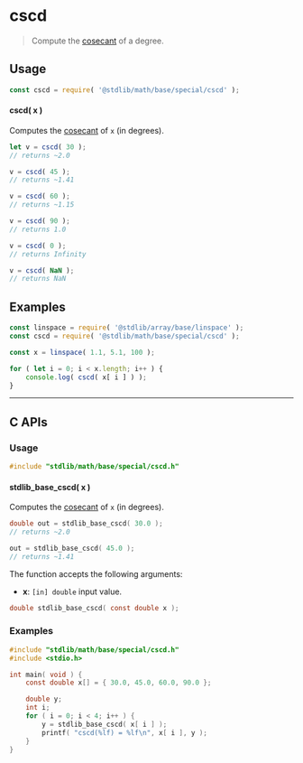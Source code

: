 <!--

@license Apache-2.0

Copyright (c) 2024 The Stdlib Authors.

Licensed under the Apache License, Version 2.0 (the "License");
you may not use this file except in compliance with the License.
You may obtain a copy of the License at

   http://www.apache.org/licenses/LICENSE-2.0

Unless required by applicable law or agreed to in writing, software
distributed under the License is distributed on an "AS IS" BASIS,
WITHOUT WARRANTIES OR CONDITIONS OF ANY KIND, either express or implied.
See the License for the specific language governing permissions and
limitations under the License.

-->

# cscd

> Compute the [cosecant][cosecant] of a degree.

<section class="usage">

## Usage

```javascript
const cscd = require( '@stdlib/math/base/special/cscd' );
```

#### cscd( x )

Computes the [cosecant][cosecant] of `x` (in degrees).

```javascript
let v = cscd( 30 );
// returns ~2.0

v = cscd( 45 );
// returns ~1.41

v = cscd( 60 );
// returns ~1.15

v = cscd( 90 );
// returns 1.0

v = cscd( 0 );
// returns Infinity

v = cscd( NaN );
// returns NaN
```

</section>

<!-- /.usage -->

<section class="examples">

## Examples

<!-- eslint no-undef: "error" -->

```javascript
const linspace = require( '@stdlib/array/base/linspace' );
const cscd = require( '@stdlib/math/base/special/cscd' );

const x = linspace( 1.1, 5.1, 100 );

for ( let i = 0; i < x.length; i++ ) {
    console.log( cscd( x[ i ] ) );
}
```

</section>

<!-- /.examples -->

<!-- C interface documentation. -->

* * *

<section class="c">

## C APIs

<!-- Section to include introductory text. Make sure to keep an empty line after the intro `section` element and another before the `/section` close. -->

<section class="intro">

</section>

<!-- /.intro -->

<!-- C usage documentation. -->

<section class="usage">

### Usage

```c
#include "stdlib/math/base/special/cscd.h"
```

#### stdlib_base_cscd( x )

Computes the [cosecant][cosecant] of `x` (in degrees).

```c
double out = stdlib_base_cscd( 30.0 );
// returns ~2.0

out = stdlib_base_cscd( 45.0 );
// returns ~1.41
```

The function accepts the following arguments:

-   **x**: `[in] double` input value.

```c
double stdlib_base_cscd( const double x );
```

</section>

<!-- /.usage -->

<!-- C API usage notes. Make sure to keep an empty line after the `section` element and another before the `/section` close. -->

<section class="notes">

</section>

<!-- /.notes -->

<!-- C API usage examples. -->

<section class="examples">

### Examples

```c
#include "stdlib/math/base/special/cscd.h"
#include <stdio.h>

int main( void ) {
    const double x[] = { 30.0, 45.0, 60.0, 90.0 };

    double y;
    int i;
    for ( i = 0; i < 4; i++ ) {
        y = stdlib_base_cscd( x[ i ] );
        printf( "cscd(%lf) = %lf\n", x[ i ], y );
    }
}
```

</section>

<!-- /.examples -->

</section>

<!-- /.c -->

<!-- Section for related `stdlib` packages. Do not manually edit this section, as it is automatically populated. -->

<section class="related">

</section>

<!-- /.related -->

<!-- Section for all links. Make sure to keep an empty line after the `section` element and another before the `/section` close. -->

<section class="links">

[cosecant]: https://en.wikipedia.org/wiki/Inverse_trigonometric_functions

<!-- <related-links> -->

<!-- </related-links> -->

</section>

<!-- /.links -->
